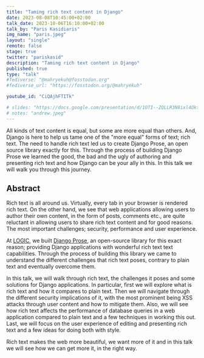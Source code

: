 ```yaml
---
title: "Taming rich text content in Django"
date: 2023-08-08T10:45:00+02:00
talk_date: 2023-10-06T16:10:00+02:00
talk_by: "Paris Kasidiaris"
img_name: "paris.jpeg"
layout: "single"
remote: false
stage: true
twitter: "pariskasid"
description: "Taming rich text content in Django"
published: true
type: "talk"
#fediverse: "@mahryekuh@fosstodon.org"
#fediverse_url: "https://fosstodon.org/@mahryekuh"

youtube_id: "CiQAjhFTITk"

# slides: "https://docs.google.com/presentation/d/1OTI--ZQLLR3N8ixl4OktEwbXfiau_0BNXicl_3j5uYc/edit?usp=sharing"
# notes: "andrew.jpeg"
---
```


All kinds of text content is equal, but some are more equal than others. And, Django is here to help us tame one of the "more equal" forms of text; rich text. The need to handle rich text led us to create Django Prose, an open source library exactly for this. Through the process of building Django Prose we learned the good, the bad and the ugly of authoring and presenting rich text and how Django can be your ally in this. In this talk we will walk you through this journey.

## Abstract

Rich text is all around us. Virtually, every tab in your browser is rendered rich text. On the other hand, we see that web applications allowing users to author their own content, in the form of posts, comments etc., are quite reluctant in allowing users to share rich text content and for good reasons. The most important challenges; security, performance and user experience.

At [LOGIC](https://withlogic.co), we built [Django Prose](https://github.com/withlogicco/django-prose), an open-source library for this exact reason; providing Django applications with wonderful rich text text capabilities. Through the process of building this library we came to understand the different challenges that rich text poses, contrary to plain text and eventually overcome them.

In this talk, we will walk through rich text, the challenges it poses and some solutions for Django applications. In particular, first we will explore what is rich text and how it compares to plain text. Then we will navigate through the different security implications of it, with the most prominent being XSS attacks through user content and how to mitigate them. Also, we will see how rich text affects the performance of database queries in a web application compared to plain text and a few techniques in working this out. Last, we will focus on the user experience of editing and presenting rich text and a few ideas for doing both with style.

Rich text makes the web more beautiful, we want more of it and in this talk we will see how we can get more it, in the right way.


